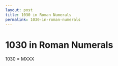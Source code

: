 ```yaml
---
layout: post
title: 1030 in Roman Numerals
permalink: 1030-in-roman-numerals
---
```


# 1030 in Roman Numerals

1030 = MXXX
